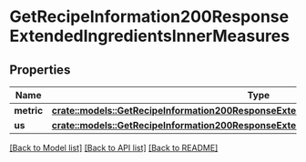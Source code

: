 # GetRecipeInformation200ResponseExtendedIngredientsInnerMeasures

## Properties

Name | Type | Description | Notes
------------ | ------------- | ------------- | -------------
**metric** | [**crate::models::GetRecipeInformation200ResponseExtendedIngredientsInnerMeasuresMetric**](getRecipeInformation_200_response_extendedIngredients_inner_measures_metric.md) |  | 
**us** | [**crate::models::GetRecipeInformation200ResponseExtendedIngredientsInnerMeasuresMetric**](getRecipeInformation_200_response_extendedIngredients_inner_measures_metric.md) |  | 

[[Back to Model list]](../README.md#documentation-for-models) [[Back to API list]](../README.md#documentation-for-api-endpoints) [[Back to README]](../README.md)


